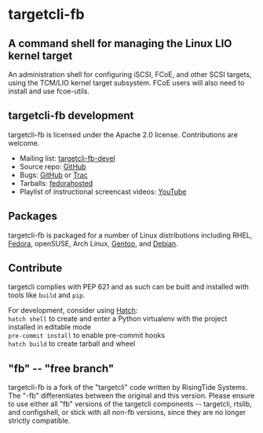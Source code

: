 targetcli-fb
============

A command shell for managing the Linux LIO kernel target
--------------------------------------------------------
An administration shell for configuring iSCSI, FCoE, and other
SCSI targets, using the TCM/LIO kernel target subsystem. FCoE
users will also need to install and use fcoe-utils.


targetcli-fb development
------------------------
targetcli-fb is licensed under the Apache 2.0 license. Contributions are welcome.

 * Mailing list: [targetcli-fb-devel](https://lists.fedorahosted.org/mailman/listinfo/targetcli-fb-devel)
 * Source repo: [GitHub](https://github.com/open-iscsi/targetcli-fb)
 * Bugs: [GitHub](https://github.com/open-iscsi/targetcli-fb/issues) or [Trac](https://fedorahosted.org/targetcli-fb/)
 * Tarballs: [fedorahosted](https://fedorahosted.org/releases/t/a/targetcli-fb/)
 * Playlist of instructional screencast videos: [YouTube](https://www.youtube.com/playlist?list=PLC2C75481A3ABB067)

Packages
--------
targetcli-fb is packaged for a number of Linux distributions including
RHEL,
[Fedora](https://apps.fedoraproject.org/packages/targetcli),
openSUSE, Arch Linux,
[Gentoo](https://packages.gentoo.org/packages/sys-block/targetcli-fb), and
[Debian](https://tracker.debian.org/pkg/targetcli-fb).

Contribute
----------
targetcli complies with PEP 621 and as such can be built and installed with tools like `build` and `pip`.

For development, consider using [Hatch](https://hatch.pypa.io):  
`hatch shell` to create and enter a Python virtualenv with the project installed in editable mode  
`pre-commit install` to enable pre-commit hooks  
`hatch build` to create tarball and wheel  

"fb" -- "free branch"
---------------------

targetcli-fb is a fork of the "targetcli" code written by RisingTide Systems.
The "-fb" differentiates between the original and this version.
Please ensure to use either all "fb" versions of the targetcli components --
targetcli, rtslib, and configshell, or stick with all non-fb versions, since
they are no longer strictly compatible.
